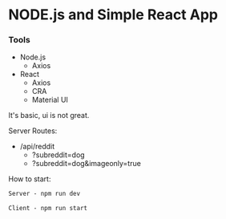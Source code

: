 # NODE.js and Simple React App

### Tools
<ul>
    <li>
        Node.js
        <ul>
            <li>Axios</li>
        </ul>
    </li>
    <li>
        React
        <ul>
            <li>Axios</li>
            <li>CRA</li>
            <li>Material UI</li>
        </ul>
    </li>
</ul>

<p>It's basic, ui is not great.</p>

Server Routes:
<ul>
    <li>
    /api/reddit
        <ul>
            <li>?subreddit=dog</li>
            <li>?subreddit=dog&imageonly=true</li>
        </ul>
    </li>
</ul>

How to start:

```css
Server - npm run dev

Client - npm run start
```